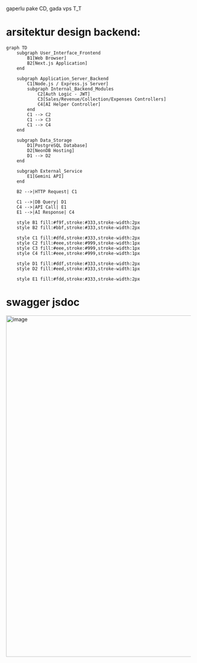 gaperlu pake CD, gada vps T_T

# arsitektur design backend:

```mermaid
graph TD
    subgraph User_Interface_Frontend
        B1[Web Browser]
        B2[Next.js Application]
    end

    subgraph Application_Server_Backend
        C1[Node.js / Express.js Server]
        subgraph Internal_Backend_Modules
            C2[Auth Logic - JWT]
            C3[Sales/Revenue/Collection/Expenses Controllers]
            C4[AI Helper Controller]
        end
        C1 --> C2
        C1 --> C3
        C1 --> C4
    end

    subgraph Data_Storage
        D1[PostgreSQL Database]
        D2[NeonDB Hosting]
        D1 --> D2
    end

    subgraph External_Service
        E1[Gemini API]
    end

    B2 -->|HTTP Request| C1

    C1 -->|DB Query| D1
    C4 -->|API Call| E1
    E1 -->|AI Response| C4

    style B1 fill:#f9f,stroke:#333,stroke-width:2px
    style B2 fill:#bbf,stroke:#333,stroke-width:2px

    style C1 fill:#dfd,stroke:#333,stroke-width:2px
    style C2 fill:#eee,stroke:#999,stroke-width:1px
    style C3 fill:#eee,stroke:#999,stroke-width:1px
    style C4 fill:#eee,stroke:#999,stroke-width:1px

    style D1 fill:#ddf,stroke:#333,stroke-width:2px
    style D2 fill:#eed,stroke:#333,stroke-width:1px

    style E1 fill:#fdd,stroke:#333,stroke-width:2px
```

# swagger jsdoc
<img width="1490" height="930" alt="image" src="https://github.com/user-attachments/assets/90035c70-516f-46ad-8b45-2c82a02388ca" />


